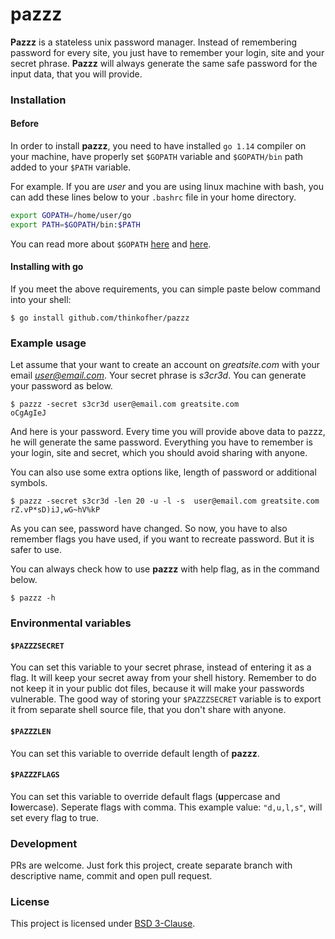 pazzz
=====

**Pazzz** is a stateless unix password manager. Instead of remembering password for every  site, you just have to remember your login, site and your secret phrase. **Pazzz** will always generate the same safe password for the input data, that you will provide.

### Installation

#### Before

In order to install **pazzz**, you need to have installed `go 1.14` compiler on your machine, have properly set `$GOPATH` variable and `$GOPATH/bin` path added to your `$PATH` variable.

For example. If you are *user* and you are using linux machine with bash, you can add these lines below to your `.bashrc` file in your home directory.

```bash
export GOPATH=/home/user/go
export PATH=$GOPATH/bin:$PATH
```
You can read more about `$GOPATH` [here](https://github.com/golang/go/wiki/GOPATH) and [here](https://github.com/golang/go/wiki/GOPATH).

#### Installing with go

If you meet the above requirements, you can simple paste below command into your shell:

    $ go install github.com/thinkofher/pazzz


### Example usage

Let assume that your want to create an account on *greatsite.com* with your email *user@email.com*. Your secret phrase is *s3cr3d*. You can generate your password as below.

    $ pazzz -secret s3cr3d user@email.com greatsite.com
    oCgAgIeJ

And here is your password. Every time you will provide above data to pazzz, he will generate the same password. Everything you have to remember is your login, site and secret, which you should avoid sharing with anyone.

You can also use some extra options like, length of password or additional symbols.

    $ pazzz -secret s3cr3d -len 20 -u -l -s  user@email.com greatsite.com
    rZ.vP*sD)iJ,wG~hV%kP

As you can see, password have changed. So now, you have to also remember flags you have used, if you want to recreate password. But it is safer to use.

You can always check how to use **pazzz** with help flag, as in the command below.

    $ pazzz -h

### Environmental variables

#### `$PAZZZSECRET`

You can set this variable to your secret phrase, instead of entering it as a flag. It will keep your secret away from your shell history. Remember to do not keep it in your public dot files, because it will make your passwords vulnerable. The good way of storing your `$PAZZZSECRET` variable is to export it from separate shell source file, that you don't share with anyone.

#### `$PAZZZLEN`

You can set this variable to override default length of **pazzz**.

#### `$PAZZZFLAGS`

You can set this variable to override default flags (**u**ppercase and **l**owercase). Seperate flags with comma. This example value: `"d,u,l,s"`, will set every flag to true.

### Development

PRs are welcome. Just fork this project, create separate branch with descriptive name, commit and open pull request.

### License

This project is licensed under [BSD 3-Clause](LICENSE).
